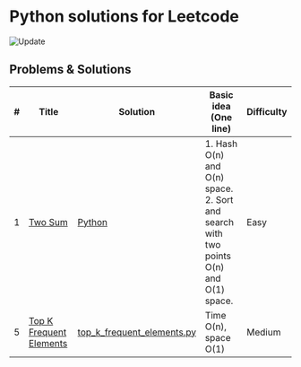 # Python solutions for Leetcode

![Update](https://img.shields.io/badge/Update-Weekly-green.svg)

## Problems & Solutions

| # | Title | Solution | Basic idea (One line) | Difficulty |
|---| ----- | -------- | --------------------- | ---------- |
| 1 | [Two Sum](https://leetcode.com/problems/two-sum/) | [Python](https://github.com/qiyuangong/leetcode/blob/master/python/001_Two_Sum.py) | 1. Hash O(n) and O(n) space.<br>2. Sort and search with two points O(n) and O(1) space. | Easy
| 5 | [Top K Frequent Elements](https://leetcode.com/problems/top-k-frequent-elements/description/) | [top_k_frequent_elements.py](array_hash/top_k_frequent_elements.py) | Time O(n), space O(1) | Medium

